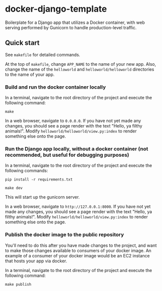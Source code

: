 # docker-django-template
Boilerplate for a Django app that utilizes a Docker container, with web serving performed by Gunicorn to handle production-level traffic.

## Quick start
See `makefile` for detailed commands.

At the top of `makefile`, change `APP_NAME` to the name of your new app. Also, change the name of the `helloworld` and `helloworld/helloworld` directories to the name of your app.

### Build and run the docker container locally
In a terminal, navigate to the root directory of the project and execute the following command: 
```
make
```

In a web browser, navigate to `0.0.0.0`. If you have not yet made any changes, you should see a page render with the text "Hello, ya filthy animals!". Modify `helloworld/helloworld/view.py:index` to render something else onto the page.

### Run the Django app locally, without a docker container (not recommended, but useful for debugging purposes)
In a terminal, navigate to the root directory of the project and execute the following commands: 
```
pip install -r requirements.txt
```
```
make dev
```

This will start up the gunicorn server.

In a web browser, navigate to `http://127.0.0.1:8000`. If you have not yet made any changes, you should see a page render with the text "Hello, ya filthy animals!". Modify `helloworld/helloworld/view.py:index` to render something else onto the page.

### Publish the docker image to the public repository
You'll need to do this after you have made changes to the project, and want to make those changes available to consumers of your docker image. An example of a consumer of your docker image would be an EC2 instance that hosts your app via docker.

In a terminal, navigate to the root directory of the project and execute the following command: 
```
make publish
```
